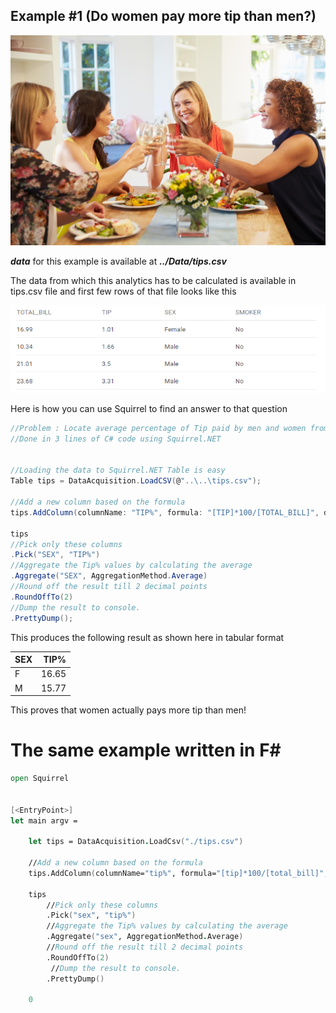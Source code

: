 Example #1 (Do women pay more tip than men?)
------
<img src="wdt.jpg" border="0">

***data*** for this example is available at ***../Data/tips.csv***

The data from which this analytics has to be calculated is available in tips.csv file and first few rows of that file looks like this 

<img src="tips.png">

Here is how you can use Squirrel to find an answer to that question
<!--<img src="http://gifyu.com/images/tips_final.gif"/>-->
```csharp
//Problem : Locate average percentage of Tip paid by men and women from tips.csv
//Done in 3 lines of C# code using Squirrel.NET
 
 
//Loading the data to Squirrel.NET Table is easy
Table tips = DataAcquisition.LoadCSV(@"..\..\tips.csv");
 
//Add a new column based on the formula
tips.AddColumn(columnName: "TIP%", formula: "[TIP]*100/[TOTAL_BILL]", decimalDigits: 3);
 
tips
//Pick only these columns
.Pick("SEX", "TIP%")
//Aggregate the Tip% values by calculating the average
.Aggregate("SEX", AggregationMethod.Average)
//Round off the result till 2 decimal points
.RoundOffTo(2)
//Dump the result to console.
.PrettyDump(); 
```
This produces the following result as shown here in tabular format

| SEX |     TIP%|
|:-----|------:|
|   F  |   16.65|    
|M     |15.77|

This proves that women actually pays more tip than men!

The same example written in F#
==============================

```fsharp
open Squirrel   


[<EntryPoint>]
let main argv =
     
    let tips = DataAcquisition.LoadCsv("./tips.csv")
    
    //Add a new column based on the formula
    tips.AddColumn(columnName="tip%", formula="[tip]*100/[total_bill]", decimalDigits=3)
    
    tips
        //Pick only these columns
        .Pick("sex", "tip%")
        //Aggregate the Tip% values by calculating the average
        .Aggregate("sex", AggregationMethod.Average)
        //Round off the result till 2 decimal points
        .RoundOffTo(2)
         //Dump the result to console.
        .PrettyDump() 
    
    0
```
